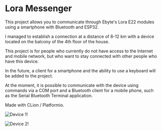 <h1>Lora Messenger</h1>
<p>This project allows you to communicate through Ebyte's Lora E22 modules using a smartphone with Bluetooth and ESP32.</p>
<p>I managed to establish a connection at a distance of 8-12 km with a device located on the balcony of the 4th floor of the house.</p>
<p>This project is for people who currently do not have access to the Internet and mobile network, but who want to stay connected with other people who have this device.</p>
<p>In the future, a client for a smartphone and the ability to use a keyboard will be added to the project.</p>
<p>At the moment, it is possible to communicate with the device using commands via a COM port and a Bluetooth client for a mobile phone, such as the Serial Bluetooth Terminal application.</p>
<p>Made with CLion / Platformio.</p>

![Device 1!](https://github.com/RomanKryvolapov/LoraMessenger/blob/main/IMG_20221214_230954.jpg "Device 1")

![Device 2!](https://github.com/RomanKryvolapov/LoraMessenger/blob/main/IMG_20221214_231034.jpg?raw=true "Device 2")
